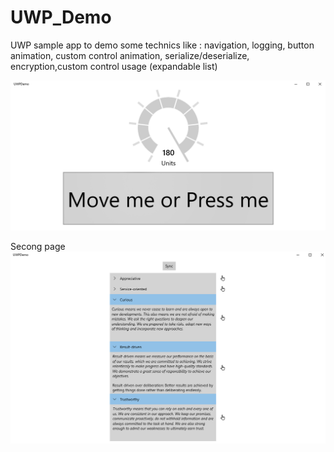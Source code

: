 # UWP_Demo
UWP sample app to demo some technics like : navigation, logging, button animation, custom control animation, serialize/deserialize, encryption,custom control usage (expandable list)


![scr1](Screenshots/scr1.png)

Secong page
![scr2](Screenshots/scr2.png)



